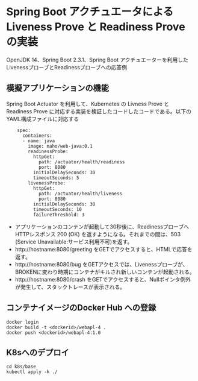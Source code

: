 # Spring Boot アクチュエータによる Liveness Prove と Readiness Prove の実装

OpenJDK 14、Spring Boot 2.3.1、Spring Boot アクチュエーターを利用したLivenessプローブとReadinessプローブへの応答例


## 模擬アプリケーションの機能

Spring Boot Actuator を利用して、Kubernetes の Livness Prove と Readiness Prove に対応する実装を検証したコードしたコードである。以下のYAML構成ファイルに対応する

~~~yaml:
    spec:
      containers:
      - name: java
        image: maho/web-java:0.1
        readinessProbe:
          httpGet:
            path: /actuator/health/readiness
            port: 8080
          initialDelaySeconds: 30
          timeoutSeconds: 5
        livenessProbe:
          httpGet:
            path: /actuator/health/liveness
            port: 8080
          initialDelaySeconds: 30
          timeoutSeconds: 10
          failureThreshold: 3
~~~

* アプリケーションのコンテンが起動して30秒後に、Readinessプローブへ HTTPレスポンス 200 (OK) を返すようになる。それまでの間は、503 (Service Unavailable:サービス利用不可)を返す。
* http://hostname:8080/greeting をGETでアクセスすると、HTMLで応答を返す。
* http://hostname:8080/bug をGETアクセスでは、Livenessプローブが、BROKENに変わり時期にコンテナがキルされ新しいコンテンが起動される。
* http://hostname:8080/crash をGETでアクセスすると、Nullポインタ例外が発生して、スタックトレースが表示される。



## コンテナイメージのDocker Hub への登録

~~~
docker login
docker build -t <dockerid>/webapl-4 .
docker push <dockerid>/webapl-4:1.0
~~~

## K8sへのデプロイ

~~~
cd k8s/base
kubectl apply -k ./
~~~



